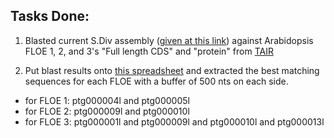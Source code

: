 ## Tasks Done:

1. Blasted current S.Div assembly ([given at this link](https://ucdavis.app.box.com/folder/223780038618)) against Arabidopsis FLOE 1, 2, and 3's  "Full length CDS" and "protein" from [TAIR](https://www.arabidopsis.org/)

2. Put blast results onto [this spreadsheet](https://docs.google.com/spreadsheets/d/1oBC-fnAcyAyqWPGcrLjeC9oqIf-78krFuIXgaVq4L6s/edit#gid=1075213907) and extracted the best matching sequences for each FLOE with a buffer of 500 nts on each side.
- for FLOE 1: ptg000004l and ptg000005l
- for FLOE 2: ptg000009l and ptg000010l
- for FLOE 3: ptg000001l and ptg000009l and ptg000010l and ptg000013l